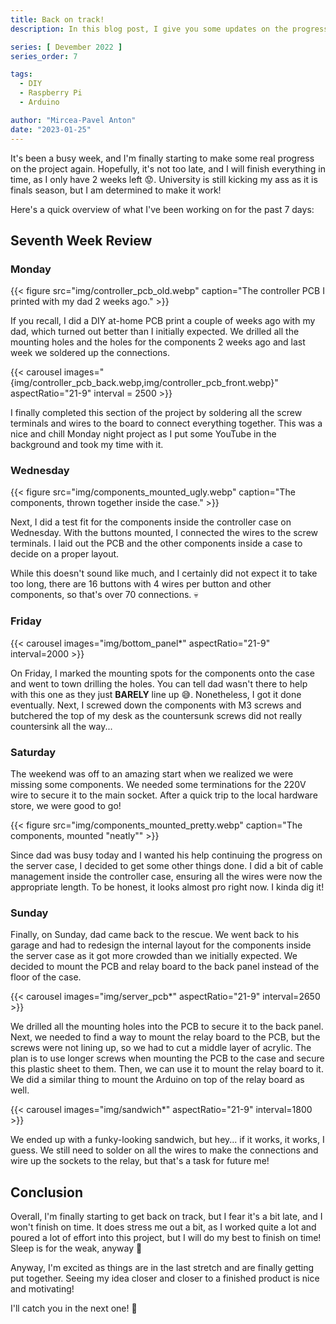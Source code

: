 ```yaml
---
title: Back on track!
description: In this blog post, I give you some updates on the progress I made in the seventh week of my Devember 2022 Project.

series: [ Devember 2022 ]
series_order: 7

tags:
  - DIY
  - Raspberry Pi
  - Arduino

author: "Mircea-Pavel Anton"
date: "2023-01-25"
---
```


It's been a busy week, and I'm finally starting to make some real progress on the project again. Hopefully, it's not too late, and I will finish everything in time, as I only have 2 weeks left 😟. University is still kicking my ass as it is finals season, but I am determined to make it work!

Here's a quick overview of what I've been working on for the past 7 days:

## Seventh Week Review

### Monday

{{< figure src="img/controller_pcb_old.webp" caption="The controller PCB I printed with my dad 2 weeks ago." >}}

If you recall, I did a DIY at-home PCB print a couple of weeks ago with my dad, which turned out better than I initially expected. We drilled all the mounting holes and the holes for the components 2 weeks ago and last week we soldered up the connections.

{{< carousel images="{img/controller_pcb_back.webp,img/controller_pcb_front.webp}" aspectRatio="21-9" interval = 2500 >}}

I finally completed this section of the project by soldering all the screw terminals and wires to the board to connect everything together. This was a nice and chill Monday night project as I put some YouTube in the background and took my time with it.

### Wednesday

{{< figure src="img/components_mounted_ugly.webp" caption="The components, thrown together inside the case." >}}

Next, I did a test fit for the components inside the controller case on Wednesday. With the buttons mounted, I connected the wires to the screw terminals. I laid out the PCB and the other components inside a case to decide on a proper layout.

While this doesn't sound like much, and I certainly did not expect it to take too long, there are 16 buttons with 4 wires per button and other components, so that's over 70 connections. 💀

### Friday

{{< carousel images="img/bottom_panel*" aspectRatio="21-9" interval=2000 >}}

On Friday, I marked the mounting spots for the components onto the case and went to town drilling the holes. You can tell dad wasn't there to help with this one as they just **BARELY** line up 😅. Nonetheless, I got it done eventually. Next, I screwed down the components with M3 screws and butchered the top of my desk as the countersunk screws did not really countersink all the way...

### Saturday

The weekend was off to an amazing start when we realized we were missing some components. We needed some terminations for the 220V wire to secure it to the main socket. After a quick trip to the local hardware store, we were good to go!

{{< figure src="img/components_mounted_pretty.webp" caption="The components, mounted \"neatly\"" >}}

Since dad was busy today and I wanted his help continuing the progress on the server case, I decided to get some other things done. I did a bit of cable management inside the controller case, ensuring all the wires were now the appropriate length. To be honest, it looks almost pro right now. I kinda dig it!

### Sunday

Finally, on Sunday, dad came back to the rescue. We went back to his garage and had to redesign the internal layout for the components inside the server case as it got more crowded than we initially expected. We decided to mount the PCB and relay board to the back panel instead of the floor of the case.

{{< carousel images="img/server_pcb*" aspectRatio="21-9" interval=2650 >}}

We drilled all the mounting holes into the PCB to secure it to the back panel. Next, we needed to find a way to mount the relay board to the PCB, but the screws were not lining up, so we had to cut a middle layer of acrylic. The plan is to use longer screws when mounting the PCB to the case and secure this plastic sheet to them. Then, we can use it to mount the relay board to it. We did a similar thing to mount the Arduino on top of the relay board as well.

{{< carousel images="img/sandwich*" aspectRatio="21-9" interval=1800 >}}

We ended up with a funky-looking sandwich, but hey... if it works, it works, I guess. We still need to solder on all the wires to make the connections and wire up the sockets to the relay, but that's a task for future me!

## Conclusion

Overall, I'm finally starting to get back on track, but I fear it's a bit late, and I won't finish on time. It does stress me out a bit, as I worked quite a lot and poured a lot of effort into this project, but I will do my best to finish on time! Sleep is for the weak, anyway 🥲

Anyway, I'm excited as things are in the last stretch and are finally getting put together. Seeing my idea closer and closer to a finished product is nice and motivating!

I'll catch you in the next one! 👋

